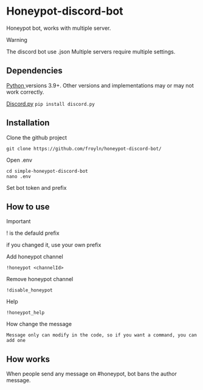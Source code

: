 # Honeypot-discord-bot
Honeypot bot, works with multiple server. 

> [!WARNING]
> The discord bot use .json
> Multiple servers require multiple settings.

## Dependencies
[Python ](https://www.python.org) versions 3.9+. Other versions and implementations may or may not work correctly.

[Discord.py](https://discordpy.readthedocs.io/en/stable/) ```pip install discord.py```

## Installation
Clone the github project
```
git clone https://github.com/froyln/honeypot-discord-bot/
```
Open .env
```
cd simple-honeypot-discord-bot
nano .env
```
Set bot token and prefix

## How to use 
> [!IMPORTANT]
> ! is the defauld prefix
> 
> if you changed it, use your own prefix

Add honeypot channel
```
!honeypot <channelId>
```
Remove honeypot channel
```
!disable_honeypot
```
Help
```
!honeypot_help
```
How change the message
```
Message only can modify in the code, so if you want a command, you can add one
```

## How works
When people send any message on #honeypot, bot bans the author message. 
